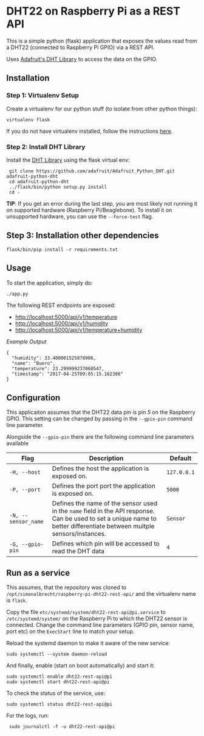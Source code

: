 # DHT22 on Raspberry Pi as a REST API
This is a simple python (flask) application that exposes the values read from a DHT22 (connected to  Raspberry Pi GPIO) via a REST API.

Uses [Adafruit's DHT Library](https://github.com/adafruit/Adafruit_Python_DHT) to access the data on the GPIO.

## Installation
### Step 1: Virtualenv Setup
Create a virtualenv for our python stuff (to isolate from other python things):
```
virtualenv flask
```
If you do not have virtualenv installed, follow the instructions [here](https://virtualenv.pypa.io/en/stable/installation/).

### Step 2: Install DHT Library
Install the [DHT Library](https://github.com/adafruit/Adafruit_Python_DHT) using the flask virtual env:
```
 git clone https://github.com/adafruit/Adafruit_Python_DHT.git adafruit-python-dht
 cd adafruit-python-dht
 ../flask/bin/python setup.py install
 cd -
```

**TIP**: If you get an error during the last step, you are most likely not running it on supported hardware (Raspberry Pi/Beaglebone). To install it on unsupported hardware, you can use the `--force-test` flag.

## Step 3: Installation other dependencies
```
flask/bin/pip install -r requirements.txt
```

## Usage
To start the application, simply do:
```
./app.py
```

The following REST endpoints are exposed:
* [http://localhost:5000/api/v1/temperature](http://localhost:5000/api/v1/temperature)
* [http://localhost:5000/api/v1/humidity](http://localhost:5000/api/v1/humidity)
* [http://localhost:5000/api/v1/temperature+humidity](http://localhost:5000/api/v1/temperature+humidity)

*Example Output*
```
{
  "humidity": 33.400001525878906,
  "name": "Buero",
  "temperature": 23.299999237060547,
  "timestamp": "2017-04-25T09:05:15.162306"
}
```

## Configuration
This applicaiton assumes that the DHT22 data pin is pin *5* on the Raspberry GPIO. This setting can be changed by passing in the `--gpio-pin` command line parameter.

Alongside the `--gpio-pin` there are the following command line parameters available

| Flag | Description | Default |
| ---- | ----------- | ------- |
| `-H, --host` | Defines the host the application is exposed on. | `127.0.0.1` |
| `-P, --port` | Defines the port port the application is exposed on. | `5000` | 
| `-N, --sensor_name` | Defines the name of the sensor used in the `name` field in the API response. Can be used to set a unique name to better differentiate between multple sensors/instances. | `Sensor` |
| `-G, --gpio-pin` | Defines which pin will be accessed to read the DHT data | `4` |

## Run as a service
This assumes, that the repository was cloned to `/opt/simonalbrecht/raspberry-pi-dht22-rest-api/` and the virtualenv name is `flask`.

Copy the file `etc/systemd/system/dht22-rest-api@pi.service` to `/etc/systemd/system/` on the Raspberry Pi to which the DHT22 sensor is connected. Change the command line parameters (GPIO pin, sensor name, port etc) on the `ExecStart` line to match your setup.

Reload the systemd daemon to make it aware of the new service:
```
sudo systemctl --system daemon-reload
```

And finally, enable (start on boot automatically) and start it:
```
sudo systemctl enable dht22-rest-api@pi
sudo systemctl start dht22-rest-api@pi
```

To check the status of the service, use:
```
sudo systemctl status dht22-rest-api@pi
```

For the logs, run:
```
 sudo journalctl -f -u dht22-rest-api@pi
```
